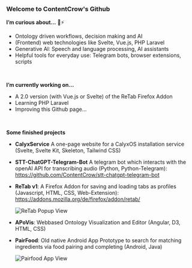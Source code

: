 ### Welcome to ContentCrow's Github

**I’m curious about...** 🤔⚡
* Ontology driven workflows, decision making and AI
* (Frontend) web technologies like Svelte, Vue.js, PHP Laravel
* Generative AI: Speech and language processing, AI assistants
* Helpful tools for everyday use: Telegram bots, browser extensions, scripts

<br/>

**I’m currently working on...**
* A 2.0 version (with Vue.js or Svelte) of the ReTab Firefox Addon
* Learning PHP Laravel
* Improving this Github page...

<br/>

**Some finished projects**
* **CalyxService** A one-page website for a CalyxOS installation service (Svelte, Svelte Kit, Skeleton, Tailwind CSS)

* **STT-ChatGPT-Telegram-Bot** A telegram bot which interacts with the openAI API for transcribing audio (Python, Python-Telegram): https://github.com/ContentCrow/stt-chatgpt-telegram-bot

* **ReTab v1**: A Firefox Addon for saving and loading tabs as profiles (Javascript, HTML, CSS, Web-Extension): https://addons.mozilla.org/de/firefox/addon/retab/

  ![ReTab Popup View](/assets/ReTab%20-%20edit%20view.png)


* **APoVis**: Webbased Ontology Visualization and Editor (Angular, D3, HTML, CSS)

* **PairFood**: Old native Android App Prototype to search for matching ingredients via food pairing and completing (Android, Java)

  ![Pairfood App View](/assets/PairFood_EN.png)

<!--
**ContentCrow/contentcrow** is a ✨ _special_ ✨ repository because its `README.md` (this file) appears on your GitHub profile.

Here are some ideas to get you started:

- 🔭 I’m currently working on ...
- 🌱 I’m currently learning ...
- 👯 I’m looking to collaborate on ...
- 🤔 I’m looking for help with ...
- 💬 Ask me about ...
- 📫 How to reach me: ...
- 😄 Pronouns: ...
- ⚡ Fun fact: ...
-->
